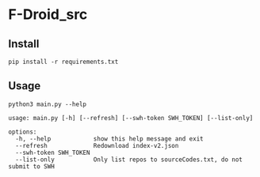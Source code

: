 # F-Droid_src

## Install

```shell
pip install -r requirements.txt
```

## Usage

```shell
python3 main.py --help
```

```shell
usage: main.py [-h] [--refresh] [--swh-token SWH_TOKEN] [--list-only]

options:
  -h, --help            show this help message and exit
  --refresh             Redownload index-v2.json
  --swh-token SWH_TOKEN
  --list-only           Only list repos to sourceCodes.txt, do not submit to SWH
```
